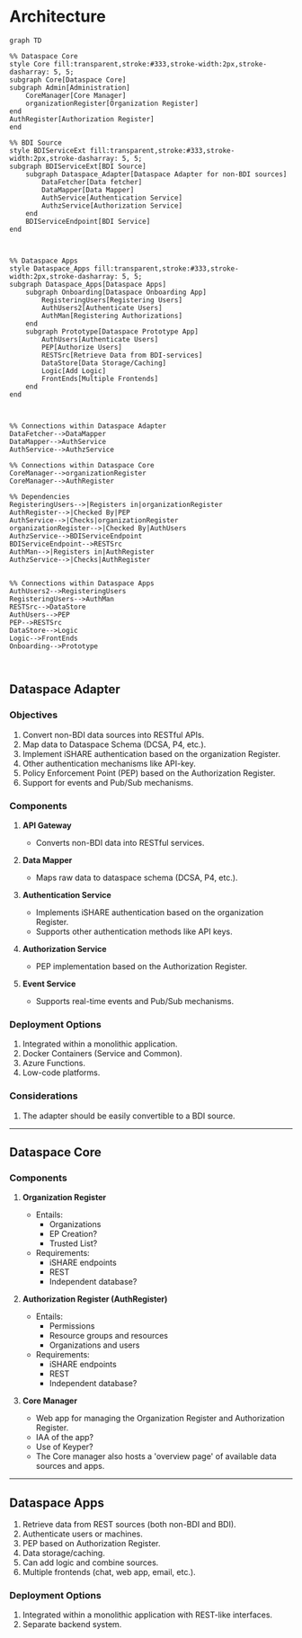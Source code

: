 # Architecture
```mermaid
graph TD

%% Dataspace Core
style Core fill:transparent,stroke:#333,stroke-width:2px,stroke-dasharray: 5, 5;
subgraph Core[Dataspace Core]
subgraph Admin[Administration]
    CoreManager[Core Manager]
    organizationRegister[Organization Register]
end
AuthRegister[Authorization Register]
end

%% BDI Source
style BDIServiceExt fill:transparent,stroke:#333,stroke-width:2px,stroke-dasharray: 5, 5;
subgraph BDIServiceExt[BDI Source]
    subgraph Dataspace_Adapter[Dataspace Adapter for non-BDI sources]
        DataFetcher[Data fetcher]
        DataMapper[Data Mapper]
        AuthService[Authentication Service]
        AuthzService[Authorization Service]
    end
    BDIServiceEndpoint[BDI Service]
end



%% Dataspace Apps
style Dataspace_Apps fill:transparent,stroke:#333,stroke-width:2px,stroke-dasharray: 5, 5;
subgraph Dataspace_Apps[Dataspace Apps]
    subgraph Onboarding[Dataspace Onboarding App]
        RegisteringUsers[Registering Users]
        AuthUsers2[Authenticate Users]
        AuthMan[Registering Authorizations]
    end
    subgraph Prototype[Dataspace Prototype App]
        AuthUsers[Authenticate Users]
        PEP[Authorize Users]
        RESTSrc[Retrieve Data from BDI-services]
        DataStore[Data Storage/Caching]
        Logic[Add Logic]
        FrontEnds[Multiple Frontends]
    end
end



%% Connections within Dataspace Adapter
DataFetcher-->DataMapper
DataMapper-->AuthService
AuthService-->AuthzService

%% Connections within Dataspace Core
CoreManager-->organizationRegister
CoreManager-->AuthRegister

%% Dependencies
RegisteringUsers-->|Registers in|organizationRegister
AuthRegister-->|Checked By|PEP
AuthService-->|Checks|organizationRegister
organizationRegister-->|Checked By|AuthUsers
AuthzService-->BDIServiceEndpoint
BDIServiceEndpoint-->RESTSrc
AuthMan-->|Registers in|AuthRegister
AuthzService-->|Checks|AuthRegister


%% Connections within Dataspace Apps
AuthUsers2-->RegisteringUsers
RegisteringUsers-->AuthMan
RESTSrc-->DataStore
AuthUsers-->PEP
PEP-->RESTSrc
DataStore-->Logic
Logic-->FrontEnds
Onboarding-->Prototype



```

## Dataspace Adapter

### Objectives

1. Convert non-BDI data sources into RESTful APIs.
2. Map data to Dataspace Schema (DCSA, P4, etc.).
3. Implement iSHARE authentication based on the organization Register.
4. Other authentication mechanisms like API-key.
5. Policy Enforcement Point (PEP) based on the Authorization Register.
6. Support for events and Pub/Sub mechanisms.

### Components

1. **API Gateway**
   - Converts non-BDI data into RESTful services.
  
2. **Data Mapper**
   - Maps raw data to dataspace schema (DCSA, P4, etc.).

3. **Authentication Service**
   - Implements iSHARE authentication based on the organization Register.
   - Supports other authentication methods like API keys.

4. **Authorization Service**
   - PEP implementation based on the Authorization Register.

5. **Event Service**
   - Supports real-time events and Pub/Sub mechanisms.

### Deployment Options

1. Integrated within a monolithic application.
2. Docker Containers (Service and Common).
3. Azure Functions.
4. Low-code platforms.

### Considerations

1. The adapter should be easily convertible to a BDI source.

---

## Dataspace Core

### Components

1. **Organization Register**
    - Entails:
      - Organizations
      - EP Creation?
      - Trusted List?
    - Requirements:
      - iSHARE endpoints
      - REST
      - Independent database?
    
2. **Authorization Register (AuthRegister)**
    - Entails:
      - Permissions
      - Resource groups and resources
      - Organizations and users
    - Requirements:
      - iSHARE endpoints
      - REST
      - Independent database?
  
3. **Core Manager**
    - Web app for managing the Organization Register and Authorization Register.
    - IAA of the app?
    - Use of Keyper?
    - The Core manager also hosts a 'overview page' of available data sources and apps.

---

## Dataspace Apps

1. Retrieve data from REST sources (both non-BDI and BDI).
2. Authenticate users or machines.
3. PEP based on Authorization Register.
4. Data storage/caching.
5. Can add logic and combine sources.
6. Multiple frontends (chat, web app, email, etc.).

### Deployment Options

1. Integrated within a monolithic application with REST-like interfaces.
2. Separate backend system.
